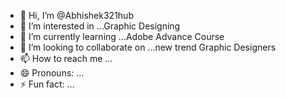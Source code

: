 - 👋 Hi, I’m @Abhishek321hub
- 👀 I’m interested in ...Graphic Designing  
- 🌱 I’m currently learning ...Adobe Advance Course
- 💞️ I’m looking to collaborate on ...new trend Graphic Designers
- 📫 How to reach me ...
- 😄 Pronouns: ...
- ⚡ Fun fact: ...

<!---
Abhishek321hub/Abhishek321hub is a ✨ special ✨ repository because its `README.md` (this file) appears on your GitHub profile.
You can click the Preview link to take a look at your changes.
--->
